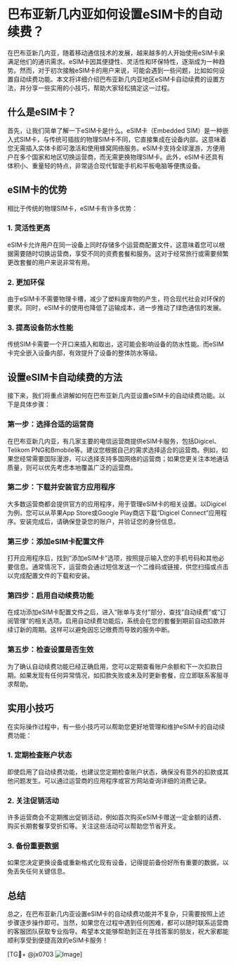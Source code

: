 # 巴布亚新几内亚如何设置eSIM卡的自动续费？

在巴布亚新几内亚，随着移动通信技术的发展，越来越多的人开始使用eSIM卡来满足他们的通讯需求。eSIM卡因其便捷性、灵活性和环保特性，逐渐成为一种趋势。然而，对于初次接触eSIM卡的用户来说，可能会遇到一些问题，比如如何设置自动续费功能。本文将详细介绍巴布亚新几内亚地区eSIM卡自动续费的设置方法，并分享一些实用的小技巧，帮助大家轻松搞定这一过程。

## 什么是eSIM卡？

首先，让我们简单了解一下eSIM卡是什么。eSIM卡（Embedded SIM）是一种嵌入式SIM卡，与传统可插拔的物理SIM卡不同，它直接集成在设备内部。这意味着您无需插入实体卡即可激活和使用蜂窝网络服务。eSIM卡支持全球漫游，方便用户在多个国家和地区切换运营商，而无需更换物理SIM卡。此外，eSIM卡还具有体积小、重量轻的特点，非常适合现代智能手机和平板电脑等便携设备。

## eSIM卡的优势

相比于传统的物理SIM卡，eSIM卡有许多优势：

### 1. 灵活性更高
eSIM卡允许用户在同一设备上同时存储多个运营商配置文件，这意味着您可以根据需要随时切换运营商，享受不同的资费套餐和服务。这对于经常旅行或需要频繁更改套餐的用户来说非常有用。

### 2. 更加环保
由于eSIM卡不需要物理卡槽，减少了塑料废弃物的产生，符合现代社会对环保的要求。同时，eSIM卡的使用也降低了运输成本，进一步推动了绿色通信的发展。

### 3. 提高设备防水性能
传统SIM卡需要一个开口来插入和取出，这可能会影响设备的防水性能。而eSIM卡完全嵌入设备内部，有效提升了设备的整体防水等级。

## 设置eSIM卡自动续费的方法

接下来，我们将重点讲解如何在巴布亚新几内亚设置eSIM卡的自动续费功能。以下是具体步骤：

### 第一步：选择合适的运营商
在巴布亚新几内亚，有几家主要的电信运营商提供eSIM卡服务，包括Digicel、Telikom PNG和Bmobile等。建议您根据自己的需求选择适合的运营商。例如，如果您经常需要国际漫游，可以选择支持多国网络的运营商；如果您更关注本地通话质量，则可以优先考虑本地覆盖广泛的运营商。

### 第二步：下载并安装官方应用程序
大多数运营商都会提供官方的应用程序，用于管理eSIM卡的相关设置。以Digicel为例，您可以从苹果App Store或Google Play商店下载“Digicel Connect”应用程序。安装完成后，请确保登录您的账户，并验证您的身份信息。

### 第三步：添加eSIM卡配置文件
打开应用程序后，找到“添加eSIM卡”选项，按照提示输入您的手机号码和其他必要信息。通常情况下，运营商会通过短信发送一个二维码或链接，供您扫描或点击以完成配置文件的下载和安装。

### 第四步：启用自动续费功能
在成功添加eSIM卡配置文件之后，进入“账单与支付”部分，查找“自动续费”或“订阅管理”的相关选项。启用自动续费功能后，系统会在您的套餐到期前自动扣款并续订新的周期。这样可以避免因忘记缴费而导致的服务中断。

### 第五步：检查设置是否生效
为了确认自动续费功能已经正确启用，您可以定期查看账户余额和下一次扣款日期。如果发现有任何异常情况，如扣款失败或未及时更新套餐，应立即联系客服寻求帮助。

## 实用小技巧

在实际操作过程中，有一些小技巧可以帮助您更好地管理和维护eSIM卡的自动续费功能：

### 1. 定期检查账户状态
即使启用了自动续费功能，也建议您定期检查账户状态，确保没有意外的扣款或其他问题发生。可以通过运营商的应用程序或官方网站查询详细的消费记录。

### 2. 关注促销活动
许多运营商会不定期推出促销活动，例如首次购买eSIM卡赠送一定金额的话费、购买长期套餐享受折扣等。关注这些活动可以帮助您节省开支。

### 3. 备份重要数据
如果您决定更换设备或重新格式化现有设备，记得提前备份好所有重要的数据，以免丢失任何关键信息。

## 总结

总之，在巴布亚新几内亚设置eSIM卡的自动续费功能并不复杂，只需要按照上述步骤逐步操作即可。当然，如果您在过程中遇到任何困难，都可以随时联系运营商的客服团队获取专业指导。希望本文能够帮助到正在寻找答案的朋友，祝大家都能顺利享受到便捷高效的eSIM卡服务！

[TG💪+ @jx0703 ![Image](https://github.com/user-attachments/assets/dbca1d08-cadb-493c-b0ec-ad6f7a83f270)]